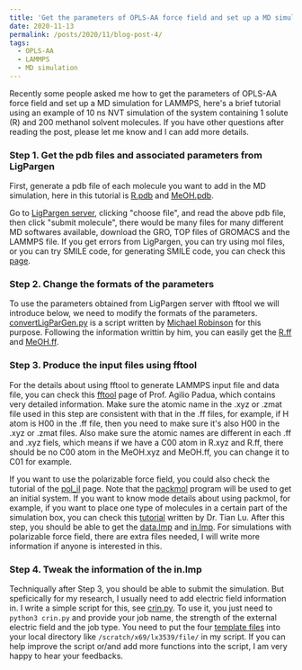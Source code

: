 ```yaml
---
title: 'Get the parameters of OPLS-AA force field and set up a MD simulation for LAMMPS'
date: 2020-11-13
permalink: /posts/2020/11/blog-post-4/
tags:
  - OPLS-AA
  - LAMMPS
  - MD simulation
---
```


Recently some people asked me how to get the parameters of OPLS-AA force field and set up a MD simulation for LAMMPS, here's a brief tutorial using an example of 10 ns NVT simulation of the system containing 1 solute (R) and 200 methanol solvent molecules. If you have other questions after reading the post, please let me know and I can add more details. 

### Step 1. Get the pdb files and associated parameters from LigPargen

First, generate a pdb file of each molecule you want to add in the MD simulation, here in this tutorial is [R.pdb](https://github.com/longkunxuluke/ordered_solvent/blob/master/files/R.pdb) and [MeOH.pdb](https://github.com/longkunxuluke/ordered_solvent/blob/master/files/MeOH.pdb).

Go to [LigPargen server](http://zarbi.chem.yale.edu/ligpargen/), clicking "choose file", and read the above pdb file, then click "submit molecule", there would be many files for many different MD softwares available, download the GRO, TOP files of GROMACS and the LAMMPS file. If you get errors from LigPargen, you can try using mol files, or you can try SMILE code, for generating SMILE code, you can check this [page](http://www.cheminfo.org/flavor/malaria/Utilities/SMILES_generator___checker/index.html).

### Step 2. Change the formats of the parameters 

To use the parameters obtained from LigPargen server with fftool we will introduce below, we need to modify the formats of the parameters. [convertLigParGen.py](https://github.com/mccg-pas/group-wiki/tree/master/Scripts/ILMD) is a script written by [Michael Robinson](https://mccg.erc.monash.edu/group-members/) for this purpose. Following the information writtin by him, you can easily get the [R.ff](https://github.com/longkunxuluke/ordered_solvent/blob/master/files/R.ff) and [MeOH.ff](https://github.com/longkunxuluke/ordered_solvent/blob/master/files/MeOH.ff).

### Step 3. Produce the input files using fftool

For the details about using fftool to generate LAMMPS input file and data file, you can check this [fftool](https://github.com/agiliopadua/fftool) page of Prof. Agilio Padua, which contains very detailed information. Make sure the atomic name in the .xyz or .zmat file used in this step are consistent with that in the .ff files, for example, if H atom is H00 in the .ff file, then you need to make sure it's also H00 in the .xyz or .zmat files. Also make sure the atomic names are different in each .ff and .xyz fiels, which means if we have a C00 atom in R.xyz and R.ff, there should be no C00 atom in the MeOH.xyz and MeOH.ff, you can change it to C01 for example. 

If you want to use the polarizable force field, you could also check the tutorial of the [pol_il](https://github.com/kateryna-goloviznina/pol_il) page. Note that the [packmol](http://m3g.iqm.unicamp.br/packmol/home.shtml) program will be used to get an initial system. If you want to know mode details about using packmol, for example, if you want to place one type of molecules in a certain part of the simulation box, you can check this [tutorial](http://sobereva.com/473) written by Dr. Tian Lu. After this step, you should be able to get the [data.lmp](https://github.com/longkunxuluke/ordered_solvent/blob/master/files/data.lmp) and [in.lmp](https://github.com/longkunxuluke/ordered_solvent/blob/master/files/in.lmp). For simulations with polarizable force field, there are extra files needed, I will write more information if anyone is interested in this. 

### Step 4. Tweak the information of the in.lmp

Techniqually after Step 3, you should be able to submit the simulation. But speficically for my research, I usually need to add electric field information in. I write a simple script for this, see [crin.py](https://github.com/longkunxuluke/ordered_solvent/blob/master/crin.py). To use it, you just need to ```python3 crin.py``` and provide your job name, the strength of the external electric field and the job type. You need to put the four [template files](https://github.com/longkunxuluke/ordered_solvent/tree/master/files/template) into your local directory like ```/scratch/x69/lx3539/file/``` in my script. If you can help improve the script or/and add more functions into the script, I am very happy to hear your feedbacks.

